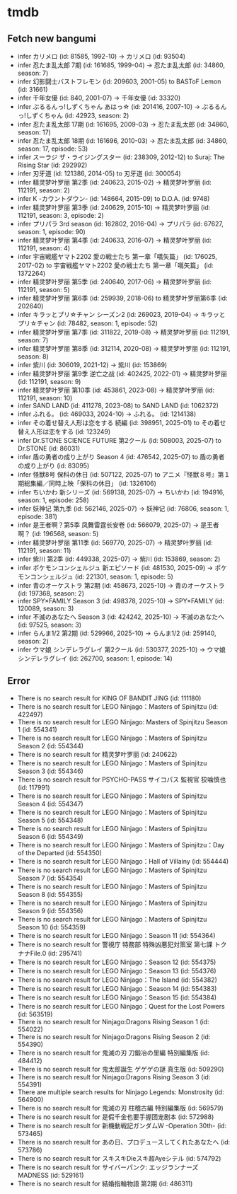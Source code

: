 # tmdb
## Fetch new bangumi
- infer カリメロ (id: 81585, 1992-10) -> カリメロ (id: 93504)
- infer 忍たま乱太郎 7期 (id: 161685, 1999-04) -> 忍たま乱太郎 (id: 34860, season: 7)
- infer 幻影闘士バストフレモン (id: 209603, 2001-05) to BASToF Lemon (id: 31661)
- infer 千年女優 (id: 840, 2001-07) -> 千年女優 (id: 33320)
- infer ぷるるんっ!しずくちゃん あはっ☆ (id: 201416, 2007-10) -> ぷるるんっ!しずくちゃん (id: 42923, season: 2)
- infer 忍たま乱太郎 17期 (id: 161695, 2009-03) -> 忍たま乱太郎 (id: 34860, season: 17)
- infer 忍たま乱太郎 18期 (id: 161696, 2010-03) -> 忍たま乱太郎 (id: 34860, season: 17, episode: 53)
- infer スーラジ ザ・ライジングスター (id: 238309, 2012-12) to Suraj: The Rising Star (id: 292992)
- infer 刃牙道 (id: 121386, 2014-05) to 刃牙道 (id: 300054)
- infer 精灵梦叶罗丽 第2季 (id: 240623, 2015-02) -> 精灵梦叶罗丽 (id: 112191, season: 2)
- infer K -カウントダウン- (id: 148664, 2015-09) to D.O.A. (id: 9748)
- infer 精灵梦叶罗丽 第3季 (id: 240629, 2015-10) -> 精灵梦叶罗丽 (id: 112191, season: 3, episode: 2)
- infer プリパラ 3rd season (id: 162802, 2016-04) -> プリパラ (id: 67627, season: 1, episode: 90)
- infer 精灵梦叶罗丽 第4季 (id: 240633, 2016-07) -> 精灵梦叶罗丽 (id: 112191, season: 4)
- infer 宇宙戦艦ヤマト2202 愛の戦士たち 第一章「嚆矢篇」 (id: 176025, 2017-02) to 宇宙戦艦ヤマト2202 愛の戦士たち 第一章「嚆矢篇」 (id: 1372264)
- infer 精灵梦叶罗丽 第5季 (id: 240640, 2017-06) -> 精灵梦叶罗丽 (id: 112191, season: 5)
- infer 精灵梦叶罗丽 第6季 (id: 259939, 2018-06) to 精灵梦叶罗丽第6季 (id: 202640)
- infer キラッとプリ☆チャン シーズン2 (id: 269023, 2019-04) -> キラッとプリ☆チャン (id: 78482, season: 1, episode: 52)
- infer 精灵梦叶罗丽 第7季 (id: 311822, 2019-08) -> 精灵梦叶罗丽 (id: 112191, season: 7)
- infer 精灵梦叶罗丽 第8季 (id: 312114, 2020-08) -> 精灵梦叶罗丽 (id: 112191, season: 8)
- infer 紫川 (id: 306019, 2021-12) -> 紫川 (id: 153869)
- infer 精灵梦叶罗丽 第9季 逆亡之战 (id: 402425, 2022-01) -> 精灵梦叶罗丽 (id: 112191, season: 9)
- infer 精灵梦叶罗丽 第10季 (id: 453861, 2023-08) -> 精灵梦叶罗丽 (id: 112191, season: 10)
- infer SAND LAND (id: 411278, 2023-08) to SAND LAND (id: 1062372)
- infer ふれる。 (id: 469033, 2024-10) -> ふれる。 (id: 1214138)
- infer その着せ替え人形は恋をする 続編 (id: 398951, 2025-01) to その着せ替え人形は恋をする (id: 123249)
- infer Dr.STONE SCIENCE FUTURE 第2クール (id: 508003, 2025-07) to Dr.STONE (id: 86031)
- infer 盾の勇者の成り上がり Season 4 (id: 476542, 2025-07) to 盾の勇者の成り上がり (id: 83095)
- infer 怪獣8号 保科の休日 (id: 507122, 2025-07) to アニメ『怪獣８号』第１期総集編／同時上映「保科の休日」 (id: 1326106)
- infer ちいかわ 新シリーズ (id: 569138, 2025-07) -> ちいかわ (id: 194916, season: 1, episode: 258)
- infer 妖神记 第九季 (id: 562146, 2025-07) -> 妖神记 (id: 76806, season: 1, episode: 381)
- infer 是王者啊？第5季 凤舞雷霆长安卷 (id: 566079, 2025-07) -> 是王者啊？ (id: 196568, season: 5)
- infer 精灵梦叶罗丽 第11季 (id: 569770, 2025-07) -> 精灵梦叶罗丽 (id: 112191, season: 11)
- infer 紫川 第2季 (id: 449338, 2025-07) -> 紫川 (id: 153869, season: 2)
- infer ポケモンコンシェルジュ 新エピソード (id: 481530, 2025-09) -> ポケモンコンシェルジュ (id: 221301, season: 1, episode: 5)
- infer 青のオーケストラ 第2期 (id: 458673, 2025-10) -> 青のオーケストラ (id: 197368, season: 2)
- infer SPY×FAMILY Season 3 (id: 498378, 2025-10) -> SPY×FAMILY (id: 120089, season: 3)
- infer 不滅のあなたへ Season 3 (id: 424242, 2025-10) -> 不滅のあなたへ (id: 97525, season: 3)
- infer らんま1/2 第2期 (id: 529966, 2025-10) -> らんま1/2 (id: 259140, season: 2)
- infer ウマ娘 シンデレラグレイ 第2クール (id: 530377, 2025-10) -> ウマ娘 シンデレラグレイ (id: 262700, season: 1, episode: 14)
## Error
- There is no search result for KING OF BANDIT JING (id: 111180)
- There is no search result for LEGO Ninjago：Masters of Spinjitzu (id: 422497)
- There is no search result for LEGO Ninjago: Masters of Spinjitzu Season 1 (id: 554341)
- There is no search result for LEGO Ninjago：Masters of Spinjitzu Season 2 (id: 554344)
- There is no search result for 精灵梦叶罗丽 (id: 240622)
- There is no search result for LEGO Ninjago：Masters of Spinjitzu Season 3 (id: 554346)
- There is no search result for PSYCHO-PASS サイコパス 監視官 狡噛慎也 (id: 117991)
- There is no search result for LEGO Ninjago：Masters of Spinjitzu Season 4 (id: 554347)
- There is no search result for LEGO Ninjago：Masters of Spinjitzu Season 5 (id: 554348)
- There is no search result for LEGO Ninjago：Masters of Spinjitzu Season 6 (id: 554349)
- There is no search result for LEGO Ninjago：Masters of Spinjitzu：Day of the Departed (id: 554350)
- There is no search result for LEGO Ninjago：Hall of Villainy (id: 554444)
- There is no search result for LEGO Ninjago：Masters of Spinjitzu Season 7 (id: 554354)
- There is no search result for LEGO Ninjago：Masters of Spinjitzu Season 8 (id: 554355)
- There is no search result for LEGO Ninjago：Masters of Spinjitzu Season 9 (id: 554356)
- There is no search result for LEGO Ninjago：Masters of Spinjitzu Season 10 (id: 554359)
- There is no search result for LEGO Ninjago：Season 11 (id: 554364)
- There is no search result for 警視庁 特務部 特殊凶悪犯対策室 第七課 トクナナFile.0 (id: 295741)
- There is no search result for LEGO Ninjago：Season 12 (id: 554375)
- There is no search result for LEGO Ninjago：Season 13 (id: 554376)
- There is no search result for LEGO Ninjago：The Island (id: 554382)
- There is no search result for LEGO Ninjago：Season 14 (id: 554383)
- There is no search result for LEGO Ninjago：Season 15 (id: 554384)
- There is no search result for LEGO Ninjago：Quest for the Lost Powers (id: 563519)
- There is no search result for Ninjago:Dragons Rising Season 1 (id: 554022)
- There is no search result for Ninjago:Dragons Rising Season 2 (id: 554390)
- There is no search result for 鬼滅の刃 刀鍛冶の里編 特別編集版 (id: 484412)
- There is no search result for 鬼太郎誕生 ゲゲゲの謎 真生版 (id: 509290)
- There is no search result for Ninjago:Dragons Rising Season 3 (id: 554391)
- There are multiple search results for Ninjago Legends: Monstrosity (id: 564900)
- There is no search result for 鬼滅の刃 柱稽古編 特別編集版 (id: 569579)
- There is no search result for 是假千金也要手握团宠剧本 (id: 572988)
- There is no search result for 新機動戦記ガンダムW -Operation 30th- (id: 573465)
- There is no search result for あの日、プロデュースしてくれたあなたへ (id: 573786)
- There is no search result for スキスキDieスキ超Ayeシテル (id: 574792)
- There is no search result for サイバーパンク: エッジランナーズ MADNESS (id: 529161)
- There is no search result for 結婚指輪物語 第2期 (id: 486311)
